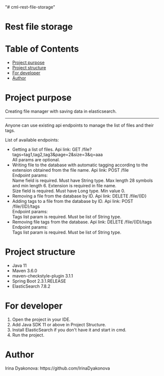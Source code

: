 "# cml-rest-file-storage" 
<h1>Rest file storage</h1>
<h1>Table of Contents</h1>
<ul>
<li><a href="#project_purpose">Project purpose</a> </li>
<li><a href="#project_structure">Project structure</a> </li>
<li><a href="#for_developer">For developer</a> </li>
<li><a href="#">Author</a> </li>
</ul>
<h1 id="project_purpose">Project purpose</h1>
Creating file manager with saving data in elasticsearch.
<hr>

<p>Anyone can use existing api endpoints to manage the list of files and their tags.<p>
<p>List of available endpoints:</p>
<ul>
<li> 
Getting a list of files. Api link: GET /file?tags=tag1,tag2,tag3&page=2&size=3&q=aaa
<br>All params are optional.
</li>
<li>
Writing file to the database with automatic tagging according to the extension obtained from the file name. Api link: POST /file
<br>Endpoint params: 
<br>Name field is required. Must have String type. Max length 28 symbols and min length 6. Extension is required in file name.
<br>Size field is required. Must have Long type. Min value 0.
</li>
<li>
Removing a file from the database by ID. Api link: DELETE /file/{ID}
</li>
<li>
Adding tags to a file from the database by ID. Api link: POST /file/{ID}/tags
<br>Endpoint params: 
<br>Tags list param is required. Must be list of String type.
</li>
<li>
Removing file tags from the database. Api link: DELETE /file/{ID}/tags
<br>Endpoint params: 
<br>Tags list param is required. Must be list of String type.
</li>
</ul>
<h1 id="project_structure">Project structure</h1>
<ul>
<li>Java 11</li>
<li>Maven 3.6.0</li>
<li>maven-checkstyle-plugin 3.1.1</li>
<li>Spring Boot 2.3.1.RELEASE</li>
<li>ElasticSearch 7.8.2</li>
</ul>

<h1 id="for_developer">For developer</h1>
<ol>
<li>Open the project in your IDE.</li>
<li>Add Java SDK 11 or above in Project Structure.</li>
<li>Install ElasticSearch if you don't have it and start in cmd.</li>
<li>Run the project.</li>
</ol>
<h1 id="author">Author</h1>
Irina Dyakonova: https://github.com/IrinaDyakonova

